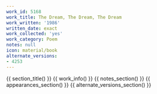 ```yaml
---
work_id: 5168
work_title: The Dream, The Dream, The Dream
work_written: '1986'
written_date: exact
work_collected: 'yes'
work_category: Poem
notes: null
icon: material/book
alternate_versions:
- 4253
---
```


{{ section_title() }}
{{ work_info() }}
{{ notes_section() }}
{{ appearances_section() }}
{{ alternate_versions_section() }}